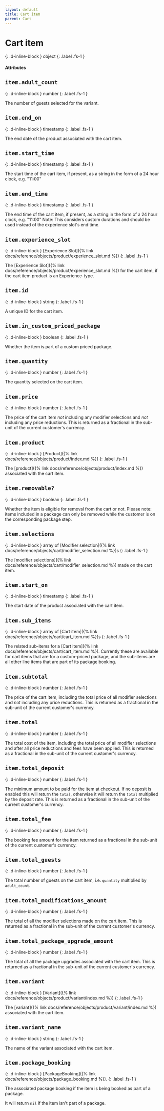 ```yaml
---
layout: default
title: Cart item
parent: Cart
---
```


# Cart item
{: .d-inline-block }
object
{: .label .fs-1 }

#### Attributes

## `item.adult_count`
{: .d-inline-block }
number
{: .label .fs-1 }

The number of guests selected for the variant.

## `item.end_on`
{: .d-inline-block }
timestamp
{: .label .fs-1 }

The end date of the product associated with the cart item.

## `item.start_time`
{: .d-inline-block }
timestamp
{: .label .fs-1 }

The start time of the cart item, if present, as a string in the form of a 24 hour clock, e.g. "11:00"

## `item.end_time`
{: .d-inline-block }
timestamp
{: .label .fs-1 }

The end time of the cart item, if present, as a string in the form of a 24 hour clock, e.g. "11:00"
Note: This considers custom durations and should be used instead of the experience slot's end time.

## `item.experience_slot`
{: .d-inline-block }
[Experience Slot]({% link docs/reference/objects/product/experience_slot.md %})
{: .label .fs-1 }

The [Experience Slot]({% link docs/reference/objects/product/experience_slot.md
%}) for the cart item, if the cart item product is an Experience-type.

## `item.id`
{: .d-inline-block }
string
{: .label .fs-1 }

A unique ID for the cart item.

## `item.in_custom_priced_package`
{: .d-inline-block }
boolean
{: .label .fs-1 }

Whether the item is part of a custom priced package.

## `item.quantity`
{: .d-inline-block }
number
{: .label .fs-1 }

The quantity selected on the cart item.

## `item.price`
{: .d-inline-block }
number
{: .label .fs-1 }

The price of the cart item _not_ including any modifier selections and _not_ including any price reductions. This is returned as a fractional in the sub-unit of the current customer's currency.

## `item.product`
{: .d-inline-block }
[Product]({% link docs/reference/objects/product/index.md %})
{: .label .fs-1 }

The [product]({% link docs/reference/objects/product/index.md %}) associated with the cart item.

## `item.removable?`
{: .d-inline-block }
boolean
{: .label .fs-1 }

Whether the item is eligible for removal from the cart or not. Please note: items included in a package can only be removed while the customer is on the corresponding package step.

## `item.selections`
{: .d-inline-block }
array of [Modifier selection]({% link docs/reference/objects/cart/modifier_selection.md %})s
{: .label .fs-1 }

The [modifier selections]({% link docs/reference/objects/cart/modifier_selection.md %}) made on the cart item.

## `item.start_on`
{: .d-inline-block }
timestamp
{: .label .fs-1 }

The start date of the product associated with the cart item.

## `item.sub_items`
{: .d-inline-block }
array of [Cart item]({% link docs/reference/objects/cart/cart_item.md %})s
{: .label .fs-1 }

The related sub-items for a [Cart item]({% link docs/reference/objects/cart/cart_item.md %}). Currently these are available for cart items that are for a custom-priced package, and the sub-items are all other line items that are part of its package booking.

## `item.subtotal`
{: .d-inline-block }
number
{: .label .fs-1 }

The price of the cart item, including the total price of all modifier selections and _not_ including any price reductions. This is returned as a fractional in the sub-unit of the current customer's currency.

## `item.total`
{: .d-inline-block }
number
{: .label .fs-1 }

The total cost of the item, including the total price of all modifier selections and after all price reductions and fees have been applied. This is returned as a fractional in the sub-unit of the current customer's currency.

## `item.total_deposit`
{: .d-inline-block }
number
{: .label .fs-1 }

The minimum amount to be paid for the item at checkout. If no deposit is enabled this will return the `total`, otherwise it will return the `total` multiplied by the deposit rate. This is returned as a fractional in the sub-unit of the current customer's currency.

## `item.total_fee`
{: .d-inline-block }
number
{: .label .fs-1 }

The booking fee amount for the item returned as a fractional in the sub-unit of the current customer's currency.

## `item.total_guests`
{: .d-inline-block }
number
{: .label .fs-1 }

The total number of guests on the cart item, i.e. `quantity` multiplied by `adult_count`.

## `item.total_modifications_amount`
{: .d-inline-block }
number
{: .label .fs-1 }

The total of all the modifier selections made on the cart item. This is returned as a fractional in the sub-unit of the current customer's currency.

## `item.total_package_upgrade_amount`
{: .d-inline-block }
number
{: .label .fs-1 }

The total of all the package upgrades associated with the cart item. This is returned as a fractional in the sub-unit of the current customer's currency.

## `item.variant`
{: .d-inline-block }
[Variant]({% link docs/reference/objects/product/variant/index.md %})
{: .label .fs-1 }

The [variant]({% link docs/reference/objects/product/variant/index.md %}) associated with the cart item.

## `item.variant_name`
{: .d-inline-block }
string
{: .label .fs-1 }

The name of the variant associated with the cart item.

## `item.package_booking`
{: .d-inline-block }
[PackageBooking]({% link docs/reference/objects/package_booking.md %}).
{: .label .fs-1 }

The associated package booking if the item is being booked as part of a package.

It will return `nil` if the item isn't part of a package.
